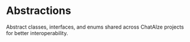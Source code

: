 # Abstractions
Abstract classes, interfaces, and enums shared across ChatAIze projects for better interoperability.
